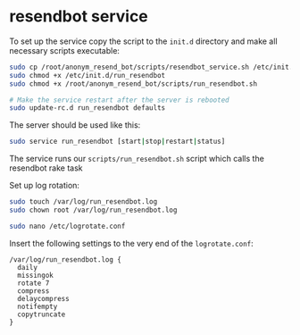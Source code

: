 # resendbot service

To set up the service copy the script to the `init.d` directory and make all necessary scripts executable:

```bash
sudo cp /root/anonym_resend_bot/scripts/resendbot_service.sh /etc/init.d/run_resendbot
sudo chmod +x /etc/init.d/run_resendbot
sudo chmod +x /root/anonym_resend_bot/scripts/run_resendbot.sh

# Make the service restart after the server is rebooted
sudo update-rc.d run_resendbot defaults
```

The server should be used like this:

```bash
sudo service run_resendbot [start|stop|restart|status]
```

The service runs our `scripts/run_resendbot.sh` script which calls the resendbot rake task

Set up log rotation:

```bash
sudo touch /var/log/run_resendbot.log
sudo chown root /var/log/run_resendbot.log

sudo nano /etc/logrotate.conf
```

Insert the following settings to the very end of the `logrotate.conf`:

```
/var/log/run_resendbot.log {
  daily
  missingok
  rotate 7
  compress
  delaycompress
  notifempty
  copytruncate
}
```
